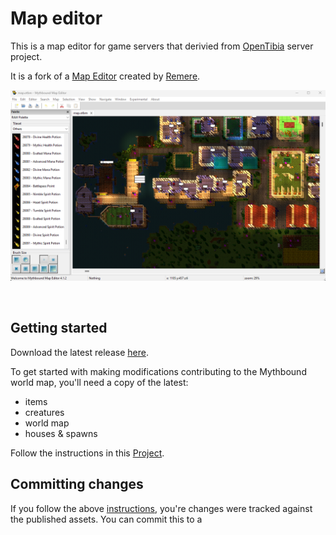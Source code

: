 # Map editor

This is a map editor for game servers that derivied from [OpenTibia](https://github.com/tibia-oce/server) server project.

It is a fork of a [Map Editor](https://github.com/hampusborgos/rme) created by [Remere](https://github.com/hampusborgos).

![rme](/docs/images/rme.png)

<br>

## Getting started

Download the latest release [here](https://github.com/tibia-oce/map-editor/releases/latest).

To get started with making modifications contributing to the Mythbound world map, you'll need a copy of the latest:
- items
- creatures
- world map
- houses & spawns

Follow the instructions in this [Project](https://github.com/tibia-oce/assets?tab=readme-ov-file#prerequisites).


## Committing changes

If you follow the above [instructions](https://github.com/tibia-oce/assets?tab=readme-ov-file#prerequisites), you're changes were tracked against the published assets. You can commit this to a 